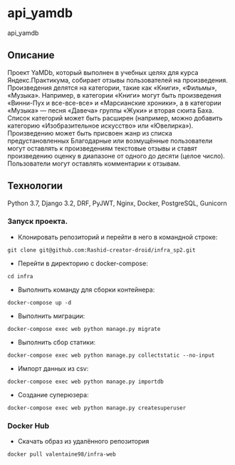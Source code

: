 # api_yamdb
api_yamdb
## Описание
Проект YaMDb, который выполнен в учебных целяx для курса Яндекс.Практикума, собирает отзывы пользователей на произведения.
Произведения делятся на категории, такие как «Книги», «Фильмы», «Музыка». Например, в категории «Книги» могут быть произведения «Винни-Пух и все-все-все» и «Марсианские хроники», а в категории «Музыка» — песня «Давеча» группы «Жуки» и вторая сюита Баха. Список категорий может быть расширен (например, можно добавить категорию «Изобразительное искусство» или «Ювелирка»).
Произведению может быть присвоен жанр из списка предустановленных
Благодарные или возмущённые пользователи могут оставлять к произведениям текстовые отзывы и ставят произведению оценку в диапазоне от одного до десяти (целое число).
Пользователи могут оставлять комментарии к отзывам.
## Технологии
Python 3.7,
Django 3.2,
DRF,
PyJWT,
Nginx,
Docker,
PostgreSQL,
Gunicorn
### Запуск проекта.
- Клонировать репозиторий и перейти в него в командной строке:
```
git clone git@github.com:Rashid-creator-droid/infra_sp2.git
``` 
- Перейти в директорию с docker-compose:
```
cd infra
```
- Выполнить команду для сборки контейнера:
```
docker-compose up -d
``` 
- Выполнить миграции:
``` 
docker-compose exec web python manage.py migrate
```
- Выполнить сбор статики:
```
docker-compose exec web python manage.py collectstatic --no-input 
```
- Импорт данных из csv:
```
docker-compose exec web python manage.py importdb
```
- Создание суперюзера:
```
docker-compose exec web python manage.py createsuperuser
```
### Docker Hub
- Скачать образ из удалённого репозитория
```
docker pull valentaine98/infra-web
```